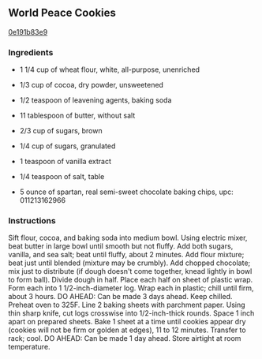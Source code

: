 ## World Peace Cookies

[0e191b83e9](http://www.epicurious.com/recipes/food/views/world-peace-cookies-360733)

### Ingredients

 - 1 1/4 cup of wheat flour, white, all-purpose, unenriched

 - 1/3 cup of cocoa, dry powder, unsweetened

 - 1/2 teaspoon of leavening agents, baking soda

 - 11 tablespoon of butter, without salt

 - 2/3 cup of sugars, brown

 - 1/4 cup of sugars, granulated

 - 1 teaspoon of vanilla extract

 - 1/4 teaspoon of salt, table

 - 5 ounce of spartan, real semi-sweet chocolate baking chips, upc: 011213162966

### Instructions

Sift flour, cocoa, and baking soda into medium bowl. Using electric mixer, beat butter in large bowl until smooth but not fluffy. Add both sugars, vanilla, and sea salt; beat until fluffy, about 2 minutes. Add flour mixture; beat just until blended (mixture may be crumbly). Add chopped chocolate; mix just to distribute (if dough doesn't come together, knead lightly in bowl to form ball). Divide dough in half. Place each half on sheet of plastic wrap. Form each into 1 1/2-inch-diameter log. Wrap each in plastic; chill until firm, about 3 hours. DO AHEAD: Can be made 3 days ahead. Keep chilled. Preheat oven to 325F. Line 2 baking sheets with parchment paper. Using thin sharp knife, cut logs crosswise into 1/2-inch-thick rounds. Space 1 inch apart on prepared sheets. Bake 1 sheet at a time until cookies appear dry (cookies will not be firm or golden at edges), 11 to 12 minutes. Transfer to rack; cool. DO AHEAD: Can be made 1 day ahead. Store airtight at room temperature.